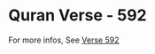 # Quran Verse - 592 

For more infos, See [Verse 592](https://www.quranbookk.com/quran/search?q=592)